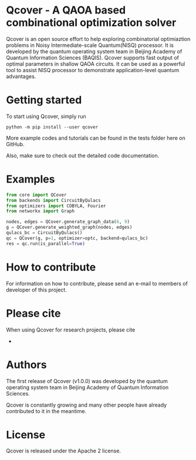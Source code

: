 # Qcover - A QAOA based combinational optimization solver
Qcover is an open source effort to help exploring combinatorial optimiaztion problems in Noisy Intermediate-scale Quantum(NISQ) processor. It is developed by the quantum operating system team in Beijing Academy of Quantum Information Sciences (BAQIS). Qcover supports fast output of optimal parameters in shallow QAOA circuits. It can be used as a powerful tool to assist NISQ processor to demonstrate application-level quantum advantages. 


# Getting started
To start using Qcover, simply run
```
python -m pip install --user qcover
```
More example codes and tutorials can be found in the tests folder here on GitHub.

Also, make sure to check out the detailed code documentation.

# Examples
```python
from core import QCover
from backends import CircuitByQulacs
from optimizers import COBYLA, Fourier
from networkx import Graph

nodes, edges = QCover.generate_graph_data(6, 9)
g = QCover.generate_weighted_graph(nodes, edges)
qulacs_bc = CircuitByQulacs()
qc = QCover(g, p=1, optimizer=optc, backend=qulacs_bc)
res = qc.run(is_parallel=True)
```


# How to contribute
For information on how to contribute, please send an e-mail to members of developer of this project.

# Please cite
When using Qcover for research projects, please cite

- 


# Authors
The first release of Qcover (v1.0.0) was developed by the quantum operating system team in Beijing Academy of Quantum Information Sciences.

Qcover is constantly growing and many other people have already contributed to it in the meantime.

# License
Qcover is released under the Apache 2 license.
